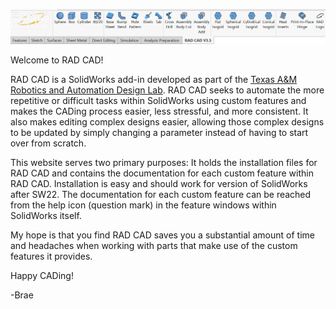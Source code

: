 <p align="left">
  <img src="/demo-images/banner.png" width="750">
</p>

Welcome to RAD CAD! 

RAD CAD is a SolidWorks add-in developed as part of the [Texas A&M Robotics and Automation Design Lab]("https://rad.engr.tamu.edu/"). RAD CAD seeks to automate the more repetitive or difficult tasks within SolidWorks using custom features and makes the CADing process easier, less stressful, and more consistent. It also makes editing complex designs easier, allowing those complex designs to be updated by simply changing a parameter instead of having to start over from scratch.

This website serves two primary purposes: It holds the installation files for RAD CAD and contains the documentation for each custom feature within RAD CAD. Installation is easy and should work for version of SolidWorks after SW22. The documentation for each custom feature can be reached from the help icon (question mark) in the feature windows within SolidWorks itself.

My hope is that you find RAD CAD saves you a substantial amount of time and headaches when working with parts that make use of the custom features it provides.

​Happy CADing! 

-Brae
